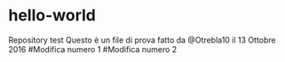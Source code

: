 # hello-world
Repository test
Questo è un  file di prova fatto da @Otrebla10 il 13 Ottobre 2016
#Modifica numero 1
#Modifica numero 2
